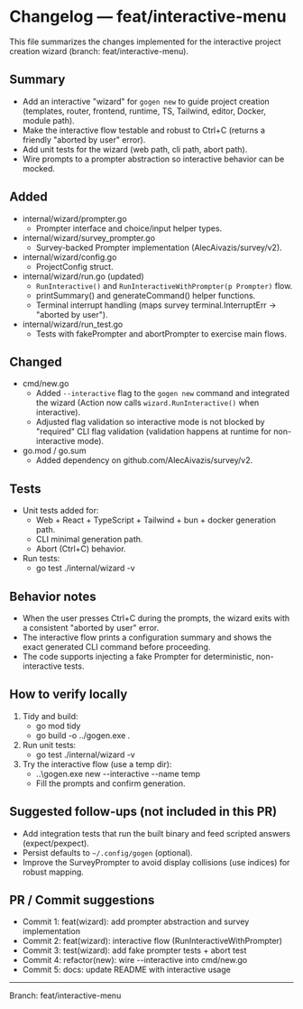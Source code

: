 # Changelog — feat/interactive-menu

This file summarizes the changes implemented for the interactive project creation wizard (branch: feat/interactive-menu).

## Summary
- Add an interactive "wizard" for `gogen new` to guide project creation (templates, router, frontend, runtime, TS, Tailwind, editor, Docker, module path).
- Make the interactive flow testable and robust to Ctrl+C (returns a friendly "aborted by user" error).
- Add unit tests for the wizard (web path, cli path, abort path).
- Wire prompts to a prompter abstraction so interactive behavior can be mocked.

## Added
- internal/wizard/prompter.go
  - Prompter interface and choice/input helper types.
- internal/wizard/survey_prompter.go
  - Survey-backed Prompter implementation (AlecAivazis/survey/v2).
- internal/wizard/config.go
  - ProjectConfig struct.
- internal/wizard/run.go (updated)
  - `RunInteractive()` and `RunInteractiveWithPrompter(p Prompter)` flow.
  - printSummary() and generateCommand() helper functions.
  - Terminal interrupt handling (maps survey terminal.InterruptErr → "aborted by user").
- internal/wizard/run_test.go
  - Tests with fakePrompter and abortPrompter to exercise main flows.

## Changed
- cmd/new.go
  - Added `--interactive` flag to the `gogen new` command and integrated the wizard (Action now calls `wizard.RunInteractive()` when interactive).
  - Adjusted flag validation so interactive mode is not blocked by "required" CLI flag validation (validation happens at runtime for non-interactive mode).
- go.mod / go.sum
  - Added dependency on github.com/AlecAivazis/survey/v2.

## Tests
- Unit tests added for:
  - Web + React + TypeScript + Tailwind + bun + docker generation path.
  - CLI minimal generation path.
  - Abort (Ctrl+C) behavior.
- Run tests:
  - go test ./internal/wizard -v

## Behavior notes
- When the user presses Ctrl+C during the prompts, the wizard exits with a consistent "aborted by user" error.
- The interactive flow prints a configuration summary and shows the exact generated CLI command before proceeding.
- The code supports injecting a fake Prompter for deterministic, non-interactive tests.

## How to verify locally
1. Tidy and build:
   - go mod tidy
   - go build -o ../gogen.exe .
2. Run unit tests:
   - go test ./internal/wizard -v
3. Try the interactive flow (use a temp dir):
   - ..\gogen.exe new --interactive --name temp
   - Fill the prompts and confirm generation.

## Suggested follow-ups (not included in this PR)
- Add integration tests that run the built binary and feed scripted answers (expect/pexpect).
- Persist defaults to `~/.config/gogen` (optional).
- Improve the SurveyPrompter to avoid display collisions (use indices) for robust mapping.

## PR / Commit suggestions
- Commit 1: feat(wizard): add prompter abstraction and survey implementation
- Commit 2: feat(wizard): interactive flow (RunInteractiveWithPrompter)
- Commit 3: test(wizard): add fake prompter tests + abort test
- Commit 4: refactor(new): wire --interactive into cmd/new.go
- Commit 5: docs: update README with interactive usage

---
Branch: feat/interactive-menu
